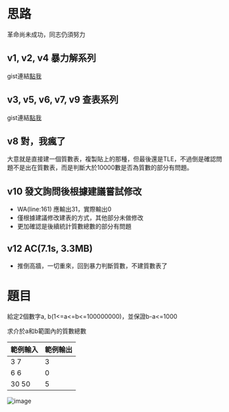 # 思路
革命尚未成功，同志仍須努力

## v1, v2, v4 暴力解系列
gist連結[點我](https://gist.github.com/poflygogo/313e6ed4ceae7ef733d0fa7b78808228)

## v3, v5, v6, v7, v9 查表系列
gist連結[點我](https://gist.github.com/poflygogo/c34c6112e2abf9dd971a3f0ac194f4e7)

## v8 對，我瘋了
大意就是直接建一個質數表，複製貼上的那種，但最後還是TLE，不過倒是確認問題不是出在質數表，而是判斷大於10000數是否為質數的部分有問題。

## v10 發文詢問後根據建議嘗試修改
- WA(line:161) 應輸出31，實際輸出0
- 僅根據建議修改建表的方式，其他部分未做修改
- 更加確認是後續統計質數總數的部分有問題

## v12 AC(7.1s, 3.3MB)
- 推倒高牆，一切重來，回到暴力判斷質數，不建質數表了

# 題目
給定2個數字a, b(1<=a<=b<=100000000)，並保證b-a<=1000 

求介於a和b範圍內的質數總數

|範例輸入|範例輸出|
|---|---|
|3 7|3|
|6 6|0|
|30 50|5|

![image](https://i.meee.com.tw/UHyzp1B.png)
